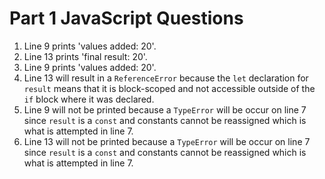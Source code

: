 # Part 1 JavaScript Questions
1) Line 9 prints 'values added: 20'.
2) Line 13 prints 'final result: 20'.
3) Line 9 prints 'values added: 20'.
4) Line 13 will result in a `ReferenceError` because the `let` declaration for `result` means that it is block-scoped and not accessible outside of the `if` block where it was declared. 
5) Line 9 will not be printed because a `TypeError` will be occur on line 7 since `result` is a `const` and constants cannot be reassigned which is what is attempted in line 7. 
6) Line 13 will not be printed because a `TypeError` will be occur on line 7 since `result` is a `const` and constants cannot be reassigned which is what is attempted in line 7. 
